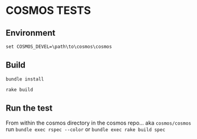 # COSMOS TESTS

## Environment

```
set COSMOS_DEVEL=\path\to\cosmos\cosmos
```

## Build

```
bundle install

rake build
```

## Run the test

From within the cosmos directory in the cosmos repo... aka `cosmos/cosmos` run `bundle exec rspec --color` or `bundle exec rake build spec`
